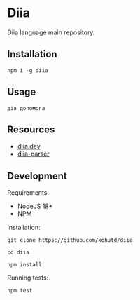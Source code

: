 # Diia

Diia language main repository.

## Installation

```shell
npm i -g diia
```

## Usage

```shell
дія допомога
```

## Resources

- [diia.dev](https://diia.dev)
- [diia-parser](https://github.com/kohutd/diia-parser)

## Development

Requirements:

- NodeJS 18+
- NPM

Installation:

```shell
git clone https://github.com/kohutd/diia

cd diia

npm install
```

Running tests:

```shell
npm test
```
